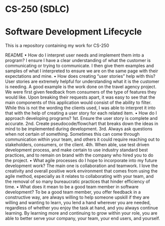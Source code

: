 # CS-250 (SDLC)
# Software Development Lifecycle
This is a repository containing my work for CS-250

README
•	How do I interpret user needs and implement them into a program? 
I ensure I have a clear understanding of what the customer is communicating or trying to communicate. I then give them examples and samples of what I interpreted to ensure we are on the same page with their expectations and mine.
•	How does creating “user stories” help with this?
User stories are extremely helpful for understanding what it is the customer is needing. A good example is the work done on the travel agency project. We were first given feedback from consumers of the type of features they would like. Upon breaking their requests apart, it was easy to see that the main components of this application would consist of the ability to filter. While this is not the wording the clients used, I was able to interpret it into that with the help of creating a user story for each related item.
•	How do I approach developing programs? 
1st. Ensure the user story is complete and accurate.
2nd. Create pseudocode/flowchart that breaks down the ideas in mind to be implemented during development.
3rd. Always ask questions when not certain of something. Sometimes this can come through communication within your team, and others it could require reaching out to stakeholders, consumers, or the client.
4th. When able, use test driven development process, and make certain to use industry standard best practices, and to remain on brand with the company who hired you to do the project.
•	What agile processes do I hope to incorporate into my future development work?
The main one is collaboration and teamwork. I love the creativity and overall positive work environment that comes from using the agile method, especially as it relates to collaborating with your team, and the removal of so many bureaucratic practices that hinder efficiency of time.
•	What does it mean to be a good team member in software development?
To be a good team member, you offer feedback in a constructive way, are always willing to help someone upskill if they are willing and wanting to learn, you lend a hand wherever you are needed, regardless of whether you enjoy the task at hand, and you always continue learning. By learning more and continuing to grow within your role, you are able to better serve your company, your team, your end users, and yourself.

